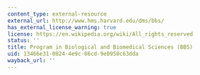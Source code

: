 ```yaml
---
content_type: external-resource
external_url: http://www.hms.harvard.edu/dms/bbs/
has_external_license_warning: true
license: https://en.wikipedia.org/wiki/All_rights_reserved
status: ''
title: Program in Biological and Biomedical Sciences (BBS)
uid: 13466e31-0824-4e9c-86cd-9e0950c63dda
wayback_url: ''
---
```

